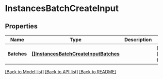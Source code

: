 # InstancesBatchCreateInput

## Properties
Name | Type | Description | Notes
------------ | ------------- | ------------- | -------------
**Batches** | [**[]InstancesBatchCreateInputBatches**](InstancesBatchCreateInput_batches.md) |  | [optional] [default to null]

[[Back to Model list]](../README.md#documentation-for-models) [[Back to API list]](../README.md#documentation-for-api-endpoints) [[Back to README]](../README.md)


